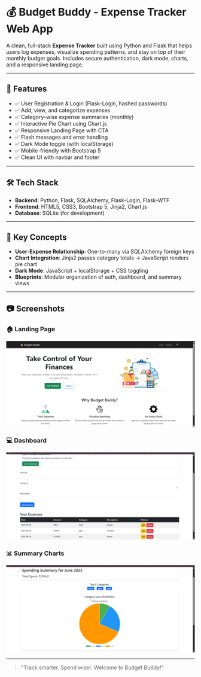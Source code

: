 # 💰 Budget Buddy - Expense Tracker Web App

A clean, full-stack **Expense Tracker** built using Python and Flask that helps users log expenses, visualize spending patterns, and stay on top of their monthly budget goals. Includes secure authentication, dark mode, charts, and a responsive landing page.

---

## 🚀 Features

- ✅ User Registration & Login (Flask-Login, hashed passwords)
- ✅ Add, view, and categorize expenses
- ✅ Category-wise expense summaries (monthly)
- ✅ Interactive Pie Chart using Chart.js
- ✅ Responsive Landing Page with CTA
- ✅ Flash messages and error handling
- ✅ Dark Mode toggle (with localStorage)
- ✅ Mobile-friendly with Bootstrap 5
- ✅ Clean UI with navbar and footer

---

## 🛠 Tech Stack

- **Backend**: Python, Flask, SQLAlchemy, Flask-Login, Flask-WTF
- **Frontend**: HTML5, CSS3, Bootstrap 5, Jinja2, Chart.js
- **Database**: SQLite (for development)

---

## 🧠 Key Concepts

- **User-Expense Relationship**: One-to-many via SQLAlchemy foreign keys
- **Chart Integration**: Jinja2 passes category totals → JavaScript renders pie chart
- **Dark Mode**: JavaScript + localStorage + CSS toggling
- **Blueprints**: Modular organization of auth, dashboard, and summary views

---


## 📷 Screenshots

### 🏠 Landing Page
![Landing Page](app/assets/landing.png)

### 💻 Dashboard
![Dashboard](app/assets/dashboard.png)

### 📊 Summary Charts
![Summary](app/assets/summary_chart.png)

---


> "Track smarter. Spend wiser. Welcome to Budget Buddy!"

